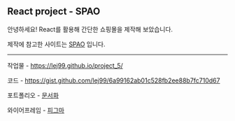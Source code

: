 ## React project - SPAO
안녕하세요! React를 활용해 간단한 쇼핑몰을 제작해 보았습니다.

제작에 참고한 사이트는 
[SPAO](https://spao.com/?utm_source=google&utm_medium=sa&utm_campaign=220728_spao&gclid=CjwKCAjw_YShBhAiEiwAMomsEDIC27WohE3V_4qCwG6jaI3oMK0zJIXFkKUL2CNm6Y8to5-D_5Q3cxoCG8AQAvD_BwE)
입니다.

---
작업물 - https://lej99.github.io/project_5/

코드 - https://gist.github.com/lej99/6a99162ab01c528fb2ee88b7fc710d67

포트폴리오 - [문서화](https://www.canva.com/design/DAFdO2v4nmg/I9TYFqdVaEcbIGnaQakOAw/view?utm_content=DAFdO2v4nmg&utm_campaign=designshare&utm_medium=link&utm_source=publishsharelink)

와이어프레임 - [피그마](https://www.figma.com/file/mjKPJAQDT9vbe5hNrBT4Uu/project_5_spao?node-id=0%3A1&t=VxdCXNiIAsvr72y8-1)
